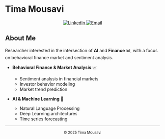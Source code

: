 # Tima Mousavi

<div align="center">
  <a href="https://www.linkedin.com/in/fatemeh-m-5a6690204/">
    <img src="https://img.shields.io/badge/LinkedIn-FFD1DC?style=for-the-badge&logo=linkedin&logoColor=white" alt="LinkedIn"/>
  </a>
  <a href="mailto:fatemehmousavy@ut.ac.ir">
    <img src="https://img.shields.io/badge/Email-FFD1DC?style=for-the-badge&logo=gmail&logoColor=white" alt="Email"/>
  </a>
</div>

## About Me

Researcher interested in the intersection of **AI** and **Finance** 📊, with a focus on behavioral finance market and sentiment analysis. 
- **Behavioral Finance & Market Analysis** 📈
  - Sentiment analysis in financial markets
  - Investor behavior modeling
  - Market trend prediction

- **AI & Machine Learning** 🤖
  - Natural Language Processing
  - Deep Learning architectures
  - Time series forecasting



---

<div align="center">
  <sub>© 2025 Tima Mousavi</sub>
</div> 
